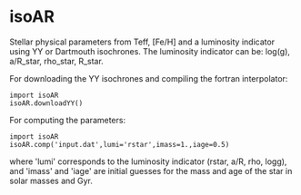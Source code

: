 # isoAR
Stellar physical parameters from Teff, [Fe/H] and a luminosity indicator using YY or Dartmouth isochrones. The luminosity indicator can be: log(g), a/R_star, rho_star, R_star.

For downloading the YY isochrones and compiling the fortran interpolator:
```
import isoAR
isoAR.downloadYY()
```

For computing the parameters:
```
import isoAR
isoAR.comp('input.dat',lumi='rstar',imass=1.,iage=0.5)
```

where 'lumi' corresponds to the luminosity indicator (rstar, a/R, rho, logg), and 'imass' and 'iage' are initial guesses for the mass and age of the star in solar masses and Gyr.